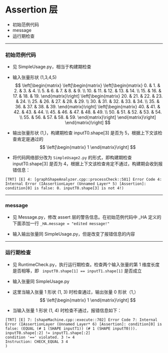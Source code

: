 # Assertion 层
+ 初始范例代码
+ message
+ 运行期检查

---
### 初始范例代码
+ 见 SimpleUsage.py，相当于构建期检查

+ 输入张量形状 (1,3,4,5)
$$
\left[\begin{matrix}
    \left[\begin{matrix}
        \left[\begin{matrix}
             0. &  1. &  2. &  3. &  4. \\
             5. &  6. &  7. &  8. &  9. \\
            10. & 11. & 12. & 13. & 14. \\
            15. & 16. & 17. & 18. & 19.
        \end{matrix}\right]
        \left[\begin{matrix}
            20. & 21. & 22. & 23. & 24. \\
            25. & 26. & 27. & 28. & 29. \\
            30. & 31. & 32. & 33. & 34. \\
            35. & 36. & 37. & 38. & 39.
        \end{matrix}\right]
        \left[\begin{matrix}
            40. & 41. & 42. & 43. & 44. \\
            45. & 46. & 47. & 48. & 49. \\
            50. & 51. & 52. & 53. & 54. \\
            55. & 56. & 57. & 58. & 59.
        \end{matrix}\right]
    \end{matrix}\right]
\end{matrix}\right]
$$

+ 输出张量形状 (1,)，构建期检查 inputT0.shape[3] 是否为 5，根据上下文该检查肯定是通过的
$$
\left[\begin{matrix}
    1
\end{matrix}\right]
$$

+ 将代码网络部分改为 `SimpleUsage2.py` 的形式，即构建期检查 inputT0.shape[3] 是否为 4，根据上下文该检查肯定不通过，构建期会收到报错信息：
```
[TRT] [E] 4: [graphShapeAnalyzer.cpp::processCheck::581] Error Code 4: Internal Error (IAssertionLayer (Unnamed Layer* 5) [Assertion]: condition[0] is false: 0. inputT0.shape[3] is not 4!)
```

---
### message
+ 见 Message.py，修改 assert 层的警告信息。在初始范例代码中 _HA 定义的下面添加一行 `_HA.message = "edited message!"`
    
+ 输入输出张量同 SimpleUsage.py，但是改变了报错信息的内容

---
### 运行期检查
+ 见 RuntimeCheck.py，执行运行期检查。检查两个输入张量的第 1 维度长度是否相等，即 ` inputT0.shape[1] == inputT1.shape[1]` 是否成立

+ 输入张量同 SimpleUsage.py

+ 这里当输入张量 1 形状 (1, 3) 时检查通过，输出张量 0 形状（1,）
$$
\left[\begin{matrix}
    1
\end{matrix}\right]
$$

+ 当输入张量 1 形状 (1, 4) 时检查不通过，报错信息如下：
```
[TRT] [E] 7: [shapeMachine.cpp::execute::702] Error Code 7: Internal Error (IAssertionLayer (Unnamed Layer* 6) [Assertion]: condition[0] is false: (EQUAL (# 1 (SHAPE inputT1)) (# 1 (SHAPE inputT0))). inputT0.shape[:2] != inputT1.shape[:2]
condition '==' violated. 3 != 4
Instruction: CHECK_EQUAL 3 4
)
```